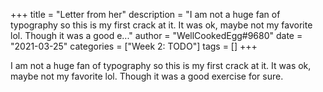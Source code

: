 +++
title = "Letter from her"
description = "I am not a huge fan of typography so this is my first crack at it. It was ok, maybe not my favorite lol. Though it was a good e..."
author = "WellCookedEgg#9680"
date = "2021-03-25"
categories = ["Week 2: TODO"]
tags = []
+++

I am not a huge fan of typography so this is my first crack at it. It was ok, maybe not my favorite lol. Though it was a good exercise for sure.
